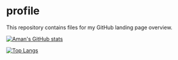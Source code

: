 # profile
This repository contains files for my GitHub landing page overview.


[![Aman's GitHub stats](https://github-readme-stats.vercel.app/api?username=amanagarwal19&hide=contribs,prs&count_private=true&show_icons=true&include_all_commits=true&custom_title=Aman's&nbsp;Github&nbsp;Stats)](https://github.com/amanagarwal19/github-readme-stats)

[![Top Langs](https://github-readme-stats.vercel.app/api/top-langs/?username=amanagarwal19&layout=compact)](https://github.com/amanagarwal19/github-readme-stats)
